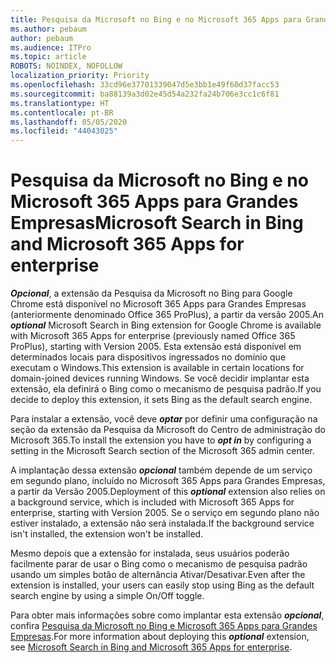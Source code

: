 ```yaml
---
title: Pesquisa da Microsoft no Bing e no Microsoft 365 Apps para Grandes Empresas
ms.author: pebaum
author: pebaum
ms.audience: ITPro
ms.topic: article
ROBOTS: NOINDEX, NOFOLLOW
localization_priority: Priority
ms.openlocfilehash: 33cd96e37701339047d5e3bb1e49f60d37facc53
ms.sourcegitcommit: ba88139a3d02e45d54a232fa24b706e3cc1c6f81
ms.translationtype: HT
ms.contentlocale: pt-BR
ms.lasthandoff: 05/05/2020
ms.locfileid: "44043025"
---
```

# <a name="microsoft-search-in-bing-and-microsoft-365-apps-for-enterprise"></a><span data-ttu-id="80059-102">Pesquisa da Microsoft no Bing e no Microsoft 365 Apps para Grandes Empresas</span><span class="sxs-lookup"><span data-stu-id="80059-102">Microsoft Search in Bing and Microsoft 365 Apps for enterprise</span></span>

<span data-ttu-id="80059-103">***Opcional***, a extensão da Pesquisa da Microsoft no Bing para Google Chrome está disponível no Microsoft 365 Apps para Grandes Empresas (anteriormente denominado Office 365 ProPlus), a partir da versão 2005.</span><span class="sxs-lookup"><span data-stu-id="80059-103">An ***optional*** Microsoft Search in Bing extension for Google Chrome is available with Microsoft 365 Apps for enterprise (previously named Office 365 ProPlus), starting with Version 2005.</span></span> <span data-ttu-id="80059-104">Esta extensão está disponível em determinados locais para dispositivos ingressados no domínio que executam o Windows.</span><span class="sxs-lookup"><span data-stu-id="80059-104">This extension is available in certain locations for domain-joined devices running Windows.</span></span> <span data-ttu-id="80059-105">Se você decidir implantar esta extensão, ela definirá o Bing como o mecanismo de pesquisa padrão.</span><span class="sxs-lookup"><span data-stu-id="80059-105">If you decide to deploy this extension, it sets Bing as the default search engine.</span></span>

<span data-ttu-id="80059-106">Para instalar a extensão, você deve ***optar*** por definir uma configuração na seção da extensão da Pesquisa da Microsoft do Centro de administração do Microsoft 365.</span><span class="sxs-lookup"><span data-stu-id="80059-106">To install the extension you have to ***opt in*** by configuring a setting in the Microsoft Search section of the Microsoft 365 admin center.</span></span>

<span data-ttu-id="80059-107">A implantação dessa extensão ***opcional*** também depende de um serviço em segundo plano, incluído no Microsoft 365 Apps para Grandes Empresas, a partir da Versão 2005.</span><span class="sxs-lookup"><span data-stu-id="80059-107">Deployment of this ***optional*** extension also relies on a background service, which is included with Microsoft 365 Apps for enterprise, starting with Version 2005.</span></span> <span data-ttu-id="80059-108">Se o serviço em segundo plano não estiver instalado, a extensão não será instalada.</span><span class="sxs-lookup"><span data-stu-id="80059-108">If the background service isn't installed, the extension won't be installed.</span></span>

<span data-ttu-id="80059-109">Mesmo depois que a extensão for instalada, seus usuários poderão facilmente parar de usar o Bing como o mecanismo de pesquisa padrão usando um simples botão de alternância Ativar/Desativar.</span><span class="sxs-lookup"><span data-stu-id="80059-109">Even after the extension is installed, your users can easily stop using Bing as the default search engine by using a simple On/Off toggle.</span></span>

<span data-ttu-id="80059-110">Para obter mais informações sobre como implantar esta extensão ***opcional***, confira [Pesquisa da Microsoft no Bing e Microsoft 365 Apps para Grandes Empresas](https://docs.microsoft.com/deployoffice/microsoft-search-bing).</span><span class="sxs-lookup"><span data-stu-id="80059-110">For more information about deploying this ***optional*** extension, see [Microsoft Search in Bing and Microsoft 365 Apps for enterprise](https://docs.microsoft.com/deployoffice/microsoft-search-bing).</span></span>